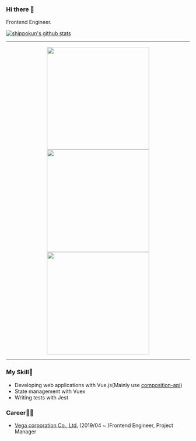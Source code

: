 ### Hi there 👋

Frontend Engineer.

[![shippokun's github stats](https://github-readme-stats.vercel.app/api?username=shippokun&show_icons=true&count_private=true&theme=tokyonight)](https://github.com/anuraghazra/github-readme-stats)

---

<div align="center">
  <a href="https://github.com/vn7n24fzkq/github-profile-summary-cards">
    <img align="center" src="https://github-profile-summary-cards-beryl.vercel.app/api/cards/repos-per-language?username=shippokun" width="280px" />
  </a>
  <a href="https://github.com/vn7n24fzkq/github-profile-summary-cards">
    <img align="center" src="https://github-profile-summary-cards-beryl.vercel.app/api/cards/most-commit-language?username=shippokun" width="280px" />
  </a>
  <a href="https://github.com/vn7n24fzkq/github-profile-summary-cards">
    <img align="center" src="https://github-profile-summary-cards-beryl.vercel.app/api/cards/productive-time?username=shippokun" width="280px" />
  </a>
</div>

---

### My Skill📝

- Developing web applications with Vue.js(Mainly use [composition-api](https://github.com/vuejs/composition-api))
- State management with Vuex
- Writing tests with Jest

### Career👨‍💻

- [Vega corporation Co., Ltd.](https://www.vega-c.com/) (2019/04 ~ )Frontend Engineer, Project Manager

